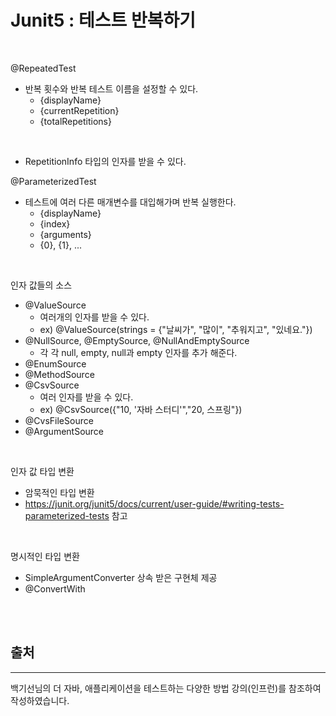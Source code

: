 # Junit5 : 테스트 반복하기

<br>

@RepeatedTest
- 반복 횟수와 반복 테스트 이름을 설정할 수 있다.
  - {displayName}
  - {currentRepetition}
  - {totalRepetitions}

<br>

- RepetitionInfo 타입의 인자를 받을 수 있다.

@ParameterizedTest
- 테스트에 여러 다른 매개변수를 대입해가며 반복 실행한다.
    - {displayName}
    - {index}
    - {arguments}
    - {0}, {1}, ...

<br>

인자 값들의 소스

  - @ValueSource
    - 여러개의 인자를 받을 수 있다. 
    - ex) @ValueSource(strings = {"날씨가", "많이", "추워지고", "있네요."})
  - @NullSource, @EmptySource, @NullAndEmptySource
    - 각 각 null, empty, null과 empty 인자를 추가 해준다.
  - @EnumSource
  - @MethodSource
  - @CsvSource
    - 여러 인자를 받을 수 있다.
    - ex) @CsvSource({"10, '자바 스터디'","20, 스프링"})
  - @CvsFileSource
  - @ArgumentSource

<br>

인자 값 타입 변환
  - 암묵적인 타입 변환 <br>
  - <https://junit.org/junit5/docs/current/user-guide/#writing-tests-parameterized-tests> 참고

<br>

명시적인 타입 변환
  - SimpleArgumentConverter 상속 받은 구현체 제공
  - @ConvertWith

<br>
<br>

## 출처 
---
백기선님의 더 자바, 애플리케이션을 테스트하는 다양한 방법 강의(인프런)를 참조하여 작성하였습니다.